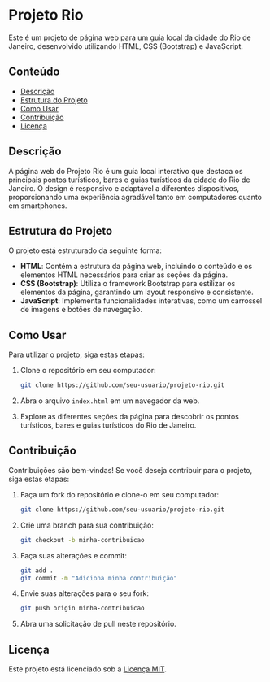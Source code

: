 # Projeto Rio

Este é um projeto de página web para um guia local da cidade do Rio de Janeiro, desenvolvido utilizando HTML, CSS (Bootstrap) e JavaScript.

## Conteúdo

- [Descrição](#descrição)
- [Estrutura do Projeto](#estrutura-do-projeto)
- [Como Usar](#como-usar)
- [Contribuição](#contribuição)
- [Licença](#licença)

## Descrição

A página web do Projeto Rio é um guia local interativo que destaca os principais pontos turísticos, bares e guias turísticos da cidade do Rio de Janeiro. O design é responsivo e adaptável a diferentes dispositivos, proporcionando uma experiência agradável tanto em computadores quanto em smartphones.

## Estrutura do Projeto

O projeto está estruturado da seguinte forma:

- **HTML**: Contém a estrutura da página web, incluindo o conteúdo e os elementos HTML necessários para criar as seções da página.
- **CSS (Bootstrap)**: Utiliza o framework Bootstrap para estilizar os elementos da página, garantindo um layout responsivo e consistente.
- **JavaScript**: Implementa funcionalidades interativas, como um carrossel de imagens e botões de navegação.

## Como Usar

Para utilizar o projeto, siga estas etapas:

1. Clone o repositório em seu computador:

   ```bash
   git clone https://github.com/seu-usuario/projeto-rio.git
   ```

2. Abra o arquivo `index.html` em um navegador da web.

3. Explore as diferentes seções da página para descobrir os pontos turísticos, bares e guias turísticos do Rio de Janeiro.

## Contribuição

Contribuições são bem-vindas! Se você deseja contribuir para o projeto, siga estas etapas:

1. Faça um fork do repositório e clone-o em seu computador:

   ```bash
   git clone https://github.com/seu-usuario/projeto-rio.git
   ```

2. Crie uma branch para sua contribuição:

   ```bash
   git checkout -b minha-contribuicao
   ```

3. Faça suas alterações e commit:

   ```bash
   git add .
   git commit -m "Adiciona minha contribuição"
   ```

4. Envie suas alterações para o seu fork:

   ```bash
   git push origin minha-contribuicao
   ```

5. Abra uma solicitação de pull neste repositório.

## Licença

Este projeto está licenciado sob a [Licença MIT](LICENSE).